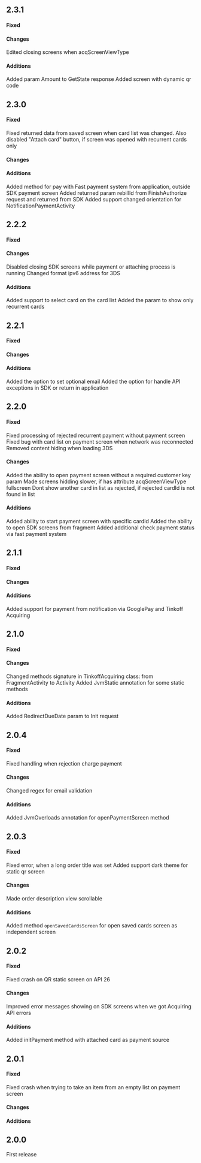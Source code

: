 ## 2.3.1

#### Fixed
#### Changes
Edited closing screens when acqScreenViewType
#### Additions
Added param Amount to GetState response
Added screen with dynamic qr code

## 2.3.0

#### Fixed
Fixed returned data from saved screen when card list was changed. Also disabled "Attach card" button,
if screen was opened with recurrent cards only
#### Changes
#### Additions
Added method for pay with Fast payment system from application, outside SDK payment screen
Added returned param rebillId from FinishAuthorize request and returned from SDK
Added support changed orientation for NotificationPaymentActivity

## 2.2.2

#### Fixed
#### Changes
Disabled closing SDK screens while payment or attaching process is running
Changed format ipv6 address for 3DS
#### Additions
Added support to select card on the card list
Added the param to show only recurrent cards

## 2.2.1

#### Fixed
#### Changes
#### Additions
Added the option to set optional email
Added the option for handle API exceptions in SDK or return in application

## 2.2.0

#### Fixed
Fixed processing of rejected recurrent payment without payment screen
Fixed bug with card list on payment screen when network was reconnected
Removed content hiding when loading 3DS
#### Changes
Added the ability to open payment screen without a required customer key param
Made screens hidding slower, if has attribute acqScreenViewType fullscreen
Dont show another card in list as rejected, if rejected cardId is not found in list
#### Additions
Added ability to start payment screen with specific cardId
Added the ability to open SDK screens from fragment
Added additional check payment status via fast payment system

## 2.1.1

#### Fixed
#### Changes
#### Additions
Added support for payment from notification via GooglePay and Tinkoff Acquiring

## 2.1.0

#### Fixed
#### Changes
Changed methods signature in TinkoffAcquiring class: from FragmentActivity to Activity
Added JvmStatic annotation for some static methods
#### Additions
Added RedirectDueDate param to Init request

## 2.0.4

#### Fixed
Fixed handling when rejection charge payment
#### Changes
Changed regex for email validation
#### Additions
Added JvmOverloads annotation for openPaymentScreen method

## 2.0.3

#### Fixed
Fixed error, when a long order title was set
Added support dark theme for static qr screen
#### Changes
Made order description view scrollable
#### Additions
Added method `openSavedCardsScreen` for open saved cards screen as independent screen

## 2.0.2

#### Fixed
Fixed crash on QR static screen on API 26
#### Changes
Improved error messages showing on SDK screens when we got Acquiring API errors
#### Additions
Added initPayment method with attached card as payment source

## 2.0.1

#### Fixed
Fixed crash when trying to take an item from an empty list on payment screen
#### Changes
#### Additions

## 2.0.0

First release